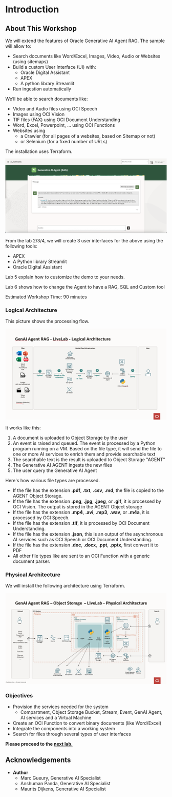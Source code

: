 
# Introduction

## About This Workshop
We will extend the features of Oracle Generative AI Agent RAG. The sample will allow to:
- Search documents like Word/Excel, Images, Video, Audio or Websites (using sitemaps)
- Build a custom User Interface (UI) with: 
    - Oracle Digital Assistant
    - APEX
    - A python library Streamlit  
- Run ingestion automatically

We’ll be able to search documents like:
- Video and Audio files using OCI Speech
- Images using OCI Vision
- TIF files (FAX) using OCI Document Understanding
- Word, Excel, Powerpoint, ... using OCI Functions
- Websites using 
    - a Crawler (for all pages of a websites, based on Sitemap or not) 
    - or Selenium (for a fixed number of URLs)   

The installation uses Terraform.

![Screenshot](images/when-was-jazz-created.png)

From the lab 2/3/4, we will create 3 user interfaces for the above using the following tools:
- APEX
- A Python library Streamlit  
- Oracle Digital Assistant
    
Lab 5 explain how to customize the demo to your needs.

Lab 6 shows how to change the Agent to have a RAG, SQL and Custom tool

Estimated Workshop Time: 90 minutes

### Logical Architecture

This picture shows the processing flow.

![Architecture](images/logical-architecture.png)

It works like this:
1. A document is uploaded to Object Storage by the user
1. An event is raised and queued. The event is processed by a Python program running on a VM. Based on the file type, it will send the file to one or more AI services to enrich them and provide searchable text
1. The searchable text is the result is uploaded to Object Storage "AGENT"
1. The Generative AI AGENT ingests the new files
1. The user query the Generative AI Agent

Here's how various file types are processed.

- If the file has the extension **.pdf**, **.txt**, **.csv**, **.md**, the file is copied to the AGENT Object Storage.
- If the file has the extension **.png**, **.jpg**, **.jpeg**, or **.gif**, it is processed by OCI Vision. The output is stored in the AGENT Object storage 
- If the file has the extension **.mp4**, **.avi**, **.mp3**, **.wav**, or **.m4a**, it is processed by OCI Speech.
- If the file has the extension **.tif**, it is processed by OCI Document Understanding.
- If the file has the extension **.json**, this is an output of the asynchronous AI services such as OCI Speech or OCI Document Understanding. 
- If the file has the extension **.doc**, **.docx**, **.ppt**, **.pptx**, first convert it to PDF 
- All other file types like are sent to an OCI Function with a generic document parser.

### Physical Architecture

We will install the following architecture using Terraform.

![Integration](images/physical-architecture.png)

### Objectives

- Provision the services needed for the system
    - Compartment, Object Storage Bucket, Stream, Event, GenAI Agent, AI services and a Virtual Machine
- Create an OCI Function to convert binary documents (like Word/Excel)
- Integrate the components into a working system
- Search for files through several types of user interfaces

**Please proceed to the [next lab.](#next)**

## Acknowledgements 

- **Author**
    - Marc Gueury, Generative AI Specialist
    - Anshuman Panda, Generative AI Specialist
    - Maurits Dijkens, Generative AI Specialist